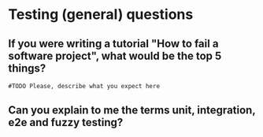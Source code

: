 # Testing (general) questions

## If you were writing a tutorial "How to fail a software project", what would be the top 5 things?
    #TODO Please, describe what you expect here

## Can you explain to me the terms unit, integration, e2e and fuzzy testing?